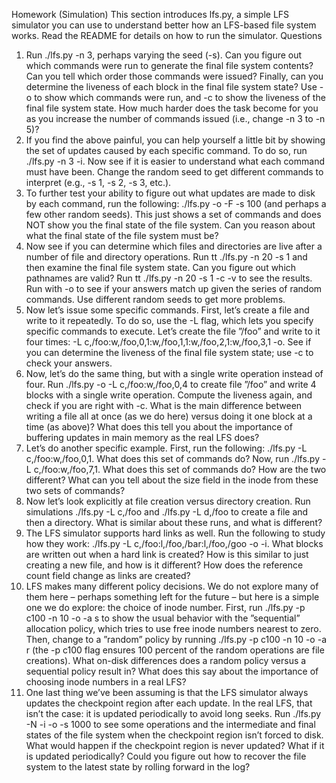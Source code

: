 Homework (Simulation)
This section introduces lfs.py, a simple LFS simulator you can use
to understand better how an LFS-based file system works. Read the
README for details on how to run the simulator.
Questions
1. Run ./lfs.py -n 3, perhaps varying the seed (-s). Can you figure out which commands were run to generate the final file system
contents? Can you tell which order those commands were issued?
Finally, can you determine the liveness of each block in the final
file system state? Use -o to show which commands were run, and
-c to show the liveness of the final file system state. How much
harder does the task become for you as you increase the number of
commands issued (i.e., change -n 3 to -n 5)?
2. If you find the above painful, you can help yourself a little bit by
showing the set of updates caused by each specific command. To do
so, run ./lfs.py -n 3 -i. Now see if it is easier to understand
what each command must have been. Change the random seed to
get different commands to interpret (e.g., -s 1, -s 2, -s 3, etc.).
3. To further test your ability to figure out what updates are made to
disk by each command, run the following: ./lfs.py -o -F -s
100 (and perhaps a few other random seeds). This just shows a
set of commands and does NOT show you the final state of the file
system. Can you reason about what the final state of the file system
must be?
4. Now see if you can determine which files and directories are live
after a number of file and directory operations. Run tt ./lfs.py
-n 20 -s 1 and then examine the final file system state. Can you
figure out which pathnames are valid? Run tt ./lfs.py -n 20
-s 1 -c -v to see the results. Run with -o to see if your answers
match up given the series of random commands. Use different random seeds to get more problems.
5. Now let’s issue some specific commands. First, let’s create a file
and write to it repeatedly. To do so, use the -L flag, which lets you
specify specific commands to execute. Let’s create the file ”/foo”
and write to it four times:
-L c,/foo:w,/foo,0,1:w,/foo,1,1:w,/foo,2,1:w,/foo,3,1
-o. See if you can determine the liveness of the final file system
state; use -c to check your answers.
6. Now, let’s do the same thing, but with a single write operation instead of four. Run ./lfs.py -o -L c,/foo:w,/foo,0,4 to
create file ”/foo” and write 4 blocks with a single write operation.
Compute the liveness again, and check if you are right with -c.
What is the main difference between writing a file all at once (as
we do here) versus doing it one block at a time (as above)? What
does this tell you about the importance of buffering updates in main
memory as the real LFS does?
7. Let’s do another specific example. First, run the following: ./lfs.py
-L c,/foo:w,/foo,0,1. What does this set of commands do?
Now, run ./lfs.py -L c,/foo:w,/foo,7,1. What does this
set of commands do? How are the two different? What can you tell
about the size field in the inode from these two sets of commands?
8. Now let’s look explicitly at file creation versus directory creation.
Run simulations ./lfs.py -L c,/foo and ./lfs.py -L d,/foo
to create a file and then a directory. What is similar about these runs,
and what is different?
9. The LFS simulator supports hard links as well. Run the following
to study how they work:
./lfs.py -L c,/foo:l,/foo,/bar:l,/foo,/goo -o -i.
What blocks are written out when a hard link is created? How is
this similar to just creating a new file, and how is it different? How
does the reference count field change as links are created?
10. LFS makes many different policy decisions. We do not explore
many of them here – perhaps something left for the future – but here
is a simple one we do explore: the choice of inode number. First, run
./lfs.py -p c100 -n 10 -o -a s to show the usual behavior with the ”sequential” allocation policy, which tries to use free
inode numbers nearest to zero. Then, change to a ”random” policy
by running ./lfs.py -p c100 -n 10 -o -a r (the -p c100
flag ensures 100 percent of the random operations are file creations).
What on-disk differences does a random policy versus a sequential
policy result in? What does this say about the importance of choosing inode numbers in a real LFS?
11. One last thing we’ve been assuming is that the LFS simulator always updates the checkpoint region after each update. In the real
LFS, that isn’t the case: it is updated periodically to avoid long
seeks. Run ./lfs.py -N -i -o -s 1000 to see some operations and the intermediate and final states of the file system when
the checkpoint region isn’t forced to disk. What would happen if
the checkpoint region is never updated? What if it is updated periodically? Could you figure out how to recover the file system to the
latest state by rolling forward in the log?
